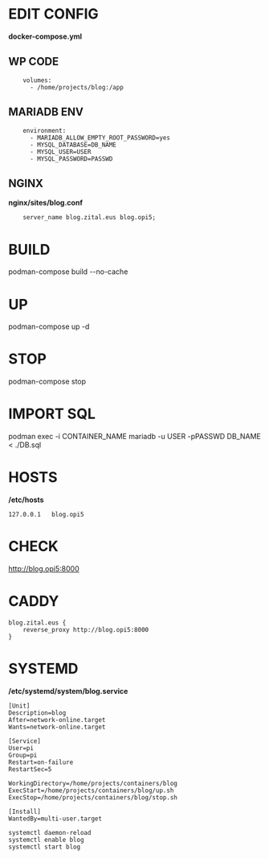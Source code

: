 # EDIT CONFIG
**docker-compose.yml**

## WP CODE
```
    volumes:
      - /home/projects/blog:/app
```

## MARIADB ENV
```
    environment:
      - MARIADB_ALLOW_EMPTY_ROOT_PASSWORD=yes
      - MYSQL_DATABASE=DB_NAME
      - MYSQL_USER=USER
      - MYSQL_PASSWORD=PASSWD
```

## NGINX
**nginx/sites/blog.conf**
```
    server_name blog.zital.eus blog.opi5;
```

# BUILD
podman-compose build --no-cache

# UP
podman-compose up -d

# STOP
podman-compose stop

# IMPORT SQL
podman exec -i CONTAINER_NAME mariadb -u USER -pPASSWD DB_NAME < ./DB.sql

# HOSTS
**/etc/hosts**
```
127.0.0.1   blog.opi5
```

# CHECK
http://blog.opi5:8000

# CADDY
```
blog.zital.eus {
    reverse_proxy http://blog.opi5:8000
}
```

# SYSTEMD
**/etc/systemd/system/blog.service**

```
[Unit]
Description=blog
After=network-online.target
Wants=network-online.target

[Service]
User=pi
Group=pi
Restart=on-failure
RestartSec=5

WorkingDirectory=/home/projects/containers/blog
ExecStart=/home/projects/containers/blog/up.sh
ExecStop=/home/projects/containers/blog/stop.sh

[Install]
WantedBy=multi-user.target
```

```
systemctl daemon-reload
systemctl enable blog
systemctl start blog
```
